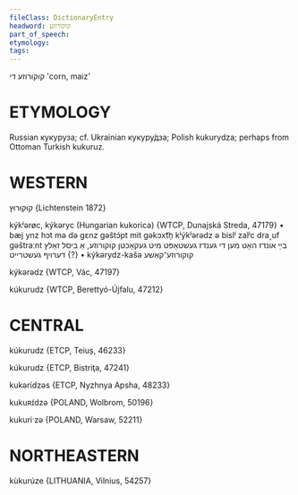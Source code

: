 ```yaml
---
fileClass: DictionaryEntry
headword: קוקורוזע
part_of_speech: 
etymology: 
tags: 
---
```

קוקורוזע
די
'corn, maiz'

ETYMOLOGY
===========
Russian кукуруза; cf. Ukrainian кукуру́дза; Polish kukurydza; perhaps from Ottoman Turkish kukuruz.

WESTERN
========

קוּקוּרוּץ {Lichtenstein 1872}

kýkʲərøc, kýkəryc (Hungarian kukorica) {WTCP, Dunajská Streda, 47179}
	•	bæj ynz hɔt mə də gɛnz gəštɔ́pt mit gəkɔxt͡n̩ kʲýkʲərədz ə bislʲ zalʲc dra˰uf gəštraːnt בײַ אונדז האָט מען די גענדז געשטאָפּט מיט געקאָכטן קוקורוזע, אַ ביסל זאַלץ דערויף געשטרייט {?}
	•	kýkərydz-kašə קוקורוזע־קאַשע

kýkərədz {WTCP, Vác, 47197}

kúkurudz {WTCP, Berettyó-Újfalu, 47212}

CENTRAL
========

kúkurudz {ETCP, Teiuș, 46233}

kúkurudz {ETCP, Bistriţa, 47241}

kukərɩ́dzəs {ETCP, Nyzhnya Apsha, 48233}

kukuʀɪ́dzə {POLAND, Wolbrom, 50196}

kukuriˑzə {POLAND, Warsaw, 52211}

NORTHEASTERN
==============

kùkurúze {LITHUANIA, Vilnius, 54257}